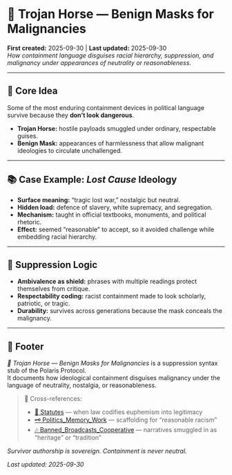 # 🐪 Trojan Horse — Benign Masks for Malignancies  

**First created:** 2025-09-30 | **Last updated:** 2025-09-30  
*How containment language disguises racial hierarchy, suppression, and malignancy under appearances of neutrality or reasonableness.*  

---

## 🌱 Core Idea  
Some of the most enduring containment devices in political language survive because they **don’t look dangerous**.  
- **Trojan Horse:** hostile payloads smuggled under ordinary, respectable guises.  
- **Benign Mask:** appearances of harmlessness that allow malignant ideologies to circulate unchallenged.  

---

## 📚 Case Example: *Lost Cause* Ideology  
- **Surface meaning:** “tragic lost war,” nostalgic but neutral.  
- **Hidden load:** defence of slavery, white supremacy, and segregation.  
- **Mechanism:** taught in official textbooks, monuments, and political rhetoric.  
- **Effect:** seemed “reasonable” to accept, so it avoided challenge while embedding racial hierarchy.  

---

## 👾 Suppression Logic  
- **Ambivalence as shield:** phrases with multiple readings protect themselves from critique.  
- **Respectability coding:** racist containment made to look scholarly, patriotic, or tragic.  
- **Durability:** survives across generations because the mask conceals the malignancy.  

---

## 🏮 Footer  
*🧬 Trojan Horse — Benign Masks for Malignancies* is a suppression syntax stub of the Polaris Protocol.  
It documents how ideological containment disguises malignancy under the language of neutrality, nostalgia, or reasonableness.  

> 📡 Cross-references:  
> - [📜 Statutes](../📜_statutes.md) — when law codifies euphemism into legitimacy  
> - [🗝️ Politics_Memory_Work](../🗝️_politics_memory_work.md) — scaffolding for “reasonable racism”  
> - [🎶 Banned_Broadcasts_Cooperative](../🎶_banned_broadcasts_cooperative.md) — narratives smuggled in as “heritage” or “tradition”  

*Survivor authorship is sovereign. Containment is never neutral.*  

_Last updated: 2025-09-30_  

